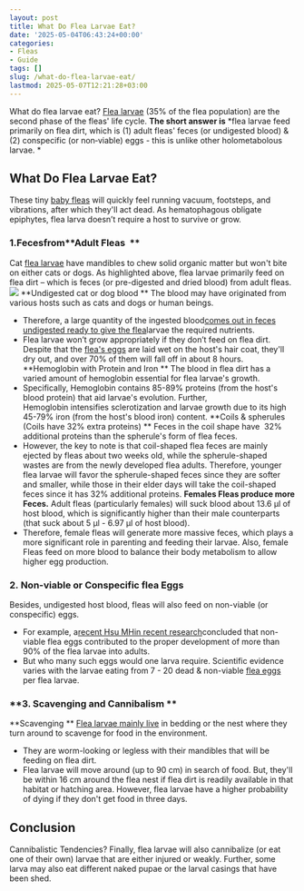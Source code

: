 ```yaml
---
layout: post
title: What Do Flea Larvae Eat?
date: '2025-05-04T06:43:24+00:00'
categories:
- Fleas
- Guide
tags: []
slug: /what-do-flea-larvae-eat/
lastmod: 2025-05-07T12:21:28+03:00
---
```


What do flea larvae eat?
[Flea larvae](http://npic.orst.edu/pest/flea.html)
(35% of the flea population) are the second phase of the fleas' life cycle.
**The short answer is**
*flea larvae feed primarily on flea dirt, which is (1) adult fleas' feces (or undigested blood) & (2) conspecific (or non‐viable) eggs - this is unlike other holometabolous larvae. *
## What Do Flea Larvae Eat?
These tiny
[baby fleas](https://pestpolicy.com/what-do-baby-fleas-look-like/)
will quickly feel running vacuum, footsteps, and vibrations, after which they'll act dead.
As hematophagous obligate epiphytes, flea larva doesn’t require a host to survive or grow.
### 1.**Feces**from**Adult Fleas  **
Cat
[flea larvae](https://pestpolicy.com/what-do-flea-larvae-look-like/)
have mandibles to chew solid organic matter but won't bite on either cats or dogs.
As highlighted above, flea larvae primarily feed on flea dirt – which is feces (or pre-digested and dried blood) from adult fleas.
![](/assets/img/04/What-Do-Flea-Larvae-Eat-300x203.png)
**Undigested cat or dog blood **
The blood may have originated from various hosts such as cats and dogs or human beings.
- Therefore, a large quantity of the ingested blood[comes out in feces undigested ready to give the flea](https://pestpolicy.com/where-do-fleas-come-from/)larvae the required nutrients.
- Flea larvae won’t grow appropriately if they don’t feed on flea dirt.
Despite that the
[flea's eggs](https://pestpolicy.com/how-to-kill-flea-eggs/)
are laid wet on the host's hair coat, they'll dry out, and over 70% of them will fall off in about 8 hours.
**Hemoglobin with Protein and Iron **
The blood in flea dirt has a varied amount of hemoglobin essential for flea larvae's growth.
- Specifically, Hemoglobin contains 85-89% proteins (from the host's blood protein) that aid larvae's evolution.
Further, Hemoglobin intensifies sclerotization and larvae growth due to its high 45-79% iron (from the host's blood iron) content.
**Coils & spherules (Coils have 32% extra proteins) **
Feces in the coil shape have  32% additional proteins than the spherule's form of flea feces.
- However, the key to note is that coil-shaped flea feces are mainly ejected by fleas about two weeks old, while the spherule-shaped wastes are from the newly developed flea adults.
Therefore, younger flea larvae will favor the spherule-shaped feces since they are softer and smaller, while those in their elder days will take the coil-shaped feces since it has 32% additional proteins.
**Females Fleas produce more Feces.**
Adult fleas (particularly females) will suck blood about 13.6 µl of host blood, which is significantly higher than their male counterparts (that suck about 5 µl - 6.97 µl of host blood).
- Therefore, female fleas will generate more massive feces, which plays a more significant role in parenting and feeding their larvae.
Also, female Fleas feed on more blood to balance their body metabolism to allow higher egg production.
### 2. Non-viable or Conspecific flea Eggs
Besides, undigested host blood, fleas will also feed on non-viable (or conspecific) eggs.
- For example, a[recent Hsu MHin recent research](https://pubmed.ncbi.nlm.nih.gov/12510898/)concluded that non-viable flea eggs contributed to the proper development of more than  90% of the flea larvae into adults.
- But who many such eggs would one larva require.
Scientific evidence varies with the larvae eating from 7 - 20 dead & non-viable
[flea eggs](https://pestpolicy.com/flea-eggs-vs-dandruff/)
per flea larvae.
### **3. Scavenging and Cannibalism **
**Scavenging **
[Flea larvae mainly live](https://pestpolicy.com/can-fleas-live-on-clothes/)
in bedding or the nest where they turn around to scavenge for food in the environment.
- They are worm-looking or legless with their mandibles that will be feeding on flea dirt.
- Flea larvae will move around (up to 90 cm) in search of food.
But, they'll be within 16 cm around the flea nest if flea dirt is readily available in that habitat or hatching area. However, flea larvae have a higher probability of dying if they don't get food in three days.
## Conclusion
Cannibalistic Tendencies? Finally, flea larvae will also cannibalize (or eat one of their own) larvae that are either injured or weakly.
Further, some larva may also eat different naked pupae or the larval casings that have been shed.
